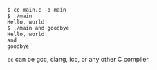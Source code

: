 ```
$ cc main.c -o main
$ ./main
Hello, world!
$ ./main and goodbye
Hello, world!
and
goodbye
```

`cc` can be gcc, clang, icc, or any other C compiler.

